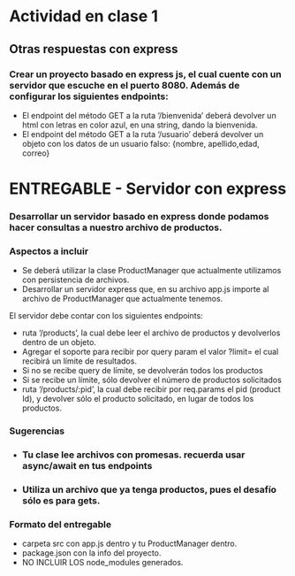 # Actividad en clase 1

## Otras respuestas con express

### Crear un proyecto basado en express js, el cual cuente con un servidor que escuche en el puerto 8080. Además de configurar los siguientes endpoints:

- El endpoint del método GET a la ruta ‘/bienvenida’ deberá devolver un html con letras en color azul, en una string, dando la bienvenida.
- El endpoint del método GET a la ruta ‘/usuario’ deberá devolver un objeto con los datos de un usuario falso: {nombre, apellido,edad, correo}

# ENTREGABLE - Servidor con express

### Desarrollar un servidor basado en express donde podamos hacer consultas a nuestro archivo de productos.

### Aspectos a incluir

- Se deberá utilizar la clase ProductManager que actualmente utilizamos con persistencia de archivos.
- Desarrollar un servidor express que, en su archivo app.js importe al archivo de ProductManager que actualmente tenemos.

El servidor debe contar con los siguientes endpoints:

- ruta ‘/products’, la cual debe leer el archivo de productos y devolverlos dentro de un objeto.
- Agregar el soporte para recibir por query param el valor ?limit= el cual recibirá un límite de resultados.
- Si no se recibe query de límite, se devolverán todos los productos
- Si se recibe un límite, sólo devolver el número de productos solicitados
- ruta ‘/products/:pid’, la cual debe recibir por req.params el pid (product Id), y devolver sólo el producto solicitado, en lugar de todos los productos.

### Sugerencias

- ### Tu clase lee archivos con promesas. recuerda usar async/await en tus endpoints

- ### Utiliza un archivo que ya tenga productos, pues el desafío sólo es para gets.

### Formato del entregable

- carpeta src con app.js dentro y tu ProductManager dentro.
- package.json con la info del proyecto.
- NO INCLUIR LOS node_modules generados.
